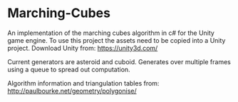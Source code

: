 # Marching-Cubes

An implementation of the marching cubes algorithm in c# for the Unity game engine.
To use this project the assets need to be copied into a Unity project.
Download Unity from: https://unity3d.com/

Current generators are asteroid and cuboid.
Generates over multiple frames using a queue to spread out computation.

Algorithm information and triangulation tables from: 
http://paulbourke.net/geometry/polygonise/
